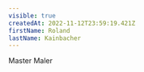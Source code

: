 ```yaml
---
visible: true
createdAt: 2022-11-12T23:59:19.421Z
firstName: Roland
lastName: Kainbacher
---
```

Master Maler